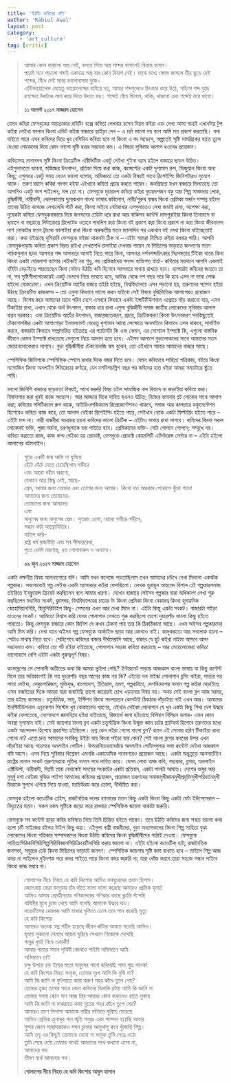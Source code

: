 ```yaml
---
title: 'উঠতি কবিদের বলি'
author: 'Rabiul Awal'
layout: post
category:
    - 'art_culture'
tag: [critic]
---
```

> আমার কোন ধারালো অস্ত্র নেই, বলতে গিয়ে অস্ত্র শব্দের বানানেই বিভ্রান্ত হলাম।  
> পরেই মনে পড়লো শব্দই একমাত্র অস্ত্র যার কোন বিনাশ নেই।
> মাঝে মধ্যে ক্ষোভ জাগলে তীর ছুড়ে দেই শব্দের, বিঁধে দেই সমগ্র ভালোবাসার বুকে।  
> এন্টিভায়োলেন্স যেহেতু ভায়োলেন্সের বাহিরে নয়, আমার শব্দগুলোও চিৎকার করে উঠে, সহিংস শব্দ যুদ্ধে রণক্ষেত্র টকটকে লাল করে দিতে উদ্যত হয়।
> শব্দেই বেঁচে ছিলাম, থাকি, থাকবো এবং শব্দেই মরে যাবো।
> 
> **১১ আগস্ট ২০১৭ সাজ্জাদ হোসেন**

যেসব কবিরা ফেসবুকের আয়তাকার রাইটিং বক্সে কবিতা লেখবার বসেন নিয়ম কইরা এবং লেখা আসা মাত্রই এখানটায় টুপ কইরা লেইখা ফালান কিংবা এডিট কইরা বাজারে ছাইড়া দেন – এ চর্চা ভালো নয় বলে আমি মত প্রকাশ করতাছি। বলা যাইতে পারে এসব কবিদের দিয়ে খুব বেশিদিন কবিতা হবে না কিংবা এ বদ অভ্যেস, অল্পতেই সৃষ্টি সামগ্রিকের হাতে তুলে দেওয়া লোকেদের দিয়ে কোন ভালো সৃষ্টি হবার সম্ভাবনা কম। এ বিষয়ে সুবিস্তার আলাপ হওনের প্রয়োজন।

কবিতাসহ নানানসব সৃষ্টি কিংবা ক্রিয়েটিভ এক্টিভিটিজ একটু দেইখা শুইনা বয়স হইলে বাজারে ছাড়ন উচিত। এইগুলানতো ভাবনা, মস্তিষ্কের উৎপাদন, প্রতিভা দিয়ে করা কাজ, কন্সেপ্টের একটা দৃশ্যমান রুপ, ভিজুয়াল কিংবা অন্য কিছু; এগুলারে একটু সময় দেওন ভালো ব্যাপার, অভিজ্ঞতা তো একটা বিষয়ই সাথে রিশেইপিং জিনিশটারও সুযোগ থাকে। তরুণ বয়সে কবিরা গদগদ হইয়া এইখানে কবিতা প্রচার করতে পারেন। জনপ্রিয়তা যখন বাজারে মিলতেছে তো আপনিও একটু ভাগ পাইলেন, মন্দ তো না। ফেসবুকে দুচারদশ কবিতা কইরা দুচারদশজন বন্ধু আর শিল্প সমজদার লোক, বুদ্ধিজীবী, নারীবাদী, কোলকাতার দুয়েকখান বাংলা ভাষার কবিলোগ, নারী/পুরুষ বান্ধব কিংবা প্রেমিকা অর্জন সম্পন্ন হইলে তাদের উচিত কাগজে লেখালেখি স্টার্ট করা, কিংবা অইযে নোটরাখার এপগুলাতেও লেখা জমাই রাখা, অপেক্ষা করা, দুয়েকটা কবিতা ফেসবুকবাজারে দিয়ে জনগনের ঢেউটা ধরে রাখা আর বাকিসব কন্টেন্ট মাসপুরাইয়া কিংবা তিনমাসে বা ছমাসে বা বছরান্তে লিটারেচার রিলেটেড ওয়েবে পাবলিশ করা কিংবা বই প্রকাশ করা কিংবা প্রকাশ না করা কিংবা জীবনানন্দ দাশ লোকটার মতন ট্রাংকে ফালাইয়া রাখা কিংবা অরুন্ধতীর মতন ম্যালাদিন পর একখান বই লেখা কিংবা যাইচ্ছেতাই করা। কথা হইতাছে দুনিয়াবি ফেসবুকে মইজা থাকনটা ঠিক না – এইটা আমরা নিশ্চিত কইরা বলবার পারি। আপনি ফেসবুকপাড়ায় কবিতা প্রকাশ বিরত রাইখা লেখালেখি চালাইয়া দেখবার পারেন যে মিছিলের ভাড়াতে জনগণের মতন পাঠকগুলান ছাড়া আপনার শব্দ আপনারে আগাই নিতে পারে কিনা, আপনার দর্শনশব্দচিৎকার নিঃসঙ্গতায় টিইকা থাকে কিনা কিংবা একটা ঘোরলাগা ব্যাপার থেইকাই নয় শুধু, নয় প্রেমিকাদের গদগদ ব্যক্তিগত বার্তা- কবিতার ময়দানে আপনি একলাই হাঁইটা বেড়াইতে পারতেছেন কিনা সেটাও উঠতি কবি হিশেবে আপনারে মাথায় রাখতে হবে। ব্যাপারটা কবিদের জন্যযে তা না, সব সৃষ্টিশীললোকেরেই একটু ডেপথে গিয়ে ভাবতে হবে, আইজ থেকে দশ বছর পরে কি হবে এসব না ভাবা লোক হইলো বোকচোদা। এখন ক্রিয়েটিভ আর্টের বাজার তইরি হইছে, বিশ্ববিদ্যালয়ে এসব পড়ানো হয়, তরুণদের প্যাশন হইয়া উঠছে ক্রিয়েটিভ কাজকম্ম – তো এগুলা কিভাবে ভালো করন যাইবো সেই বিষয়ে বুদ্ধিভিত্তিক আলাপেরও প্রয়োজন আছে। বিশেষ করে আমাদের মতন গরিব দেশে এসবরে কিভাবে একটা ইন্সটিটিউশনাল এপ্রোচে দাঁড় করানো যায়, এসব টিকাইয়া রাখা, এখান থেকে অর্থ উৎপাদন, বাজার ধরে রাখা এগুলা বুদ্ধিজীবী সমাজ জাতীয় লোকেদের সুবিস্তার আলাপ করন দরকার। এবং ক্রিয়েটিভ আর্টের উৎপাদন, বাজারজাতকরণ, প্রচার, ক্রিটিককরণ কিংবা উৎসবকরণ সবকিছুতেই টেকনোলজির একটা আগাগোড়া ইনভলমেন্ট যেহেতু দৃশ্যমান আছে সেক্ষেত্রে অনলাইনে কিভাবে এসব থাকবে, সার্ভাইভ করবে, বাজারটা কিভাবে সম্প্রসারিত হইতাছে এর প্যাটার্নটা কি এবং কেমন, এর সোশ্যাল ইম্প্যাক্ট কি, এগুলো বাস্তবিক জীবনে কেমন ইম্প্যাক্ট রাখতেছে সেগুলো নিয়ে আলাপ হতে হবে। এইসব আলাপে বুড়ালোকদের সাথে আমাদের মতন জোয়ানলোকেরাও লাগবে। বুড়া বুদ্ধিজীবীরা টেকনোলজি কম বুঝেন, তো এইখানে আবার আমাদের বাজার আছে।

স্পেসিফিক জিনিশকে স্পেসিফিক স্পেসে রাখার দিকে নজর দিতে হবে। যেমন কবিতারে সাহিত্য পত্রিকায়, বইয়ে কিংবা ম্যাগাজিন কিংবা অনলাইন লিটারেচার কর্ণারে, যেন দশবিশচল্লিশ বছর পর কবিদের হাত ধইরা আমরা সময়টারে ছুঁতে পারি।

ভালো জিনিশি বাজারে ছাড়াতো বিষয়ই, সাথে জরুরি বিষয় হইল সামাজিক বাদ বিবাদে না জড়াইয়া কবিতা করা। বিষাদাগার করা খুবই বাজে অভ্যেস। আর আড্ডার দিকে দাবিত হওনও উচিত; নিজের ভাবনার প্লট লোকের সাথে আলাপ করা; কবিতার পলিটিক্যাল রুপ থাকে, আইডিওলজিক্যাল রিপ্রেজেন্টেশনও থাকবে, সমাজ আর কালচারে ডকুমেন্টেশন হিশেবেও কবিতা কাজ করে, তো আলাপ থেইকা রিশেইপিং হইতে পারে, সেইখান থেকে একটা ফিল্টারিং হইতে পারে – এইটা মন্দ না। নারী বান্ধবীরা সচরাচর হয়না কবিদের ভালো ক্রিটিক – এইটাও মাথায় রাখা লাগবে। কবিদের কিংবা সকল লোকেরই ভক্তি, পূজা অর্চনা, চরণধুলাকে ভয় পাইতে হবে। প্রেমিকাদের ভক্তি- সেটা গোপনে গোপনে; সম্মুখে নয়। কবিতা করাতো কাজ, কাজ কম্ম থেইকা হয় প্রোডাক্ট, ফেসবুকে প্রোডাক্ট কোয়ালিটি এসিউরেন্স সেন্টার না – এইটা হইলো আলাপের বটমলাইন।

> পুরো একটি জন্ম আমি না ঘুমিয়ে  
> হেঁটে হেঁটে যেতে চেয়েছিলাম গভীরে  
> এবং আরো গহীন অরণ্যে,  
> যেখানে আর কিছু নেই, আছে-  
> প্রেম, আমার জন্য তোমার এবং
> তোমার জন্য আমার।
> কিংবা যত অন্ধকার পেরোলে খুঁজে পাবো  
> আমাদের জন্য তোমাদের-  
> তোমাদের জন্য আমাদের  
> এবং  
> মানুশের জন্য মানুশের প্রেম।
> সুতরাং এসো, আরো গভীরে গহীনে,  
> সন্ধান করি আফ্রোদিতির।  
> বাতিল করি-  
> রাষ্ট্র ধর্ম রাজনীতি এবং সব সীমান্তরেখা,  
> পুতে ফেলি মারণাস্ত্র, যত গোলাবারুদ ও অন্যান্য।
> 
> **০৯ জুন ২০১৭ সাজ্জাদ হোসেন**

একটা লক্ষনীয় বিষয় আপনাগোরে বলি। আমি যখন কলেজে পড়তাছিলাম তখন আমাদের চউখে দেখা মিললো একঝাঁক গল্পকার। সবলোকেই গল্প লেইখা একটা ম্যাসাকার কইরা ফেলছিলো। লেখক হুমায়ুন আহমেদ বিশাল এই গল্পকারসমাজ তইরিতে ইনফ্লুয়েন্স ক্রিয়েট করছিলেন বলে আমার ধারণা। দেখেন হাজারে সেইসব গল্পকার যারা অধিকাংশ লেখা শুরু করছিলেন মধ্যবিত্ত সংকট, ক্লাসঘর, বিশ্ববিদ্যালয়ের চায়ের টং কিংবা প্রেমিকা কিংবা বেকারত্ব কিংবা হুমায়নিক বোহেমিয়ানগিরি, হিমুগিরিটাইপ কিছু- সেসবের এখন আর দেখা মিলে না। এইটা কিন্তু একটা সংকট। বাজারটা পইড়া যাওনের সংকট। আমিতো বিশ্বাস করি যেসব পোলাপান লেখতে শুরু করছিলো তাগো দুচারপাঁচ ভালো কিছু হইতে পারতো। কিন্তু ফেসবুক বাজারে কোন জিনিশ যে কখন ঠেকনা পায় তার কি ঠিকঠিকানা আছে। এখন অইসব গল্পকারদের আমি মিস করি। দেখা যাবে অইসব গল্প ফেসবুকে আর্কাইভ ছাড়া আর কোথাও নাই। জাদুকরতো আর সবলোক হয়না – সেটাও মাথায় নিতে হবে। সেহিশেবে কবিদের বাজার দীর্ঘমেয়াদি আছে, বাজার যে হুট কইরা নাইমা আসবে অমন সম্ভাবনাও কম। কবিতা তো শর্ট হইয়া যাইতাছে, পোলাপান সহজে কবিতা করতাছে – আর মেয়েলোকেরা কবিতা ভালোবাসে বেশি এইটা একটা গুরুত্বপূর্ণ বিষয়।

বাংলাব্লগের সে সোনালী অতীতের কথা কি আমরা ভুইলা গেছি? ইন্টারনেট পাড়ায় আজকাল বাংলা ভাষায় যা কিছু কন্টেন্ট মিলে তার অধিকাংশই কি গত দুচারপাঁচ বছর আগের কাজ নয় কি? এইতো দল বাইন্ধা পোলাপান ব্লগিং কইরা, পাতার পর পাতা লেইখা, সেক্যুলারিজম, মুক্তিযুদ্ধ, বাংলাদেশ, ইতিহাস, ভ্রমণ, গল্পকবিতা, দেশবিদেশের নানান গল্প কইরা বেড়াইছে এসব নব্বইয়ের দিকে আমরা যারা জন্মাইছি তাগো কারোরই চোখ এড়ানোর বিষয় নয়। অথচ সেই বাংলা ব্লগ আজ মরমর, তার হইছে ক্যান্সার। চতুর্মাত্রিক, সামু, ইস্টিশন কিংবা সচলায়তন কোনটাই ঠিকঠাক দাঁড়াইয়া নাই এখন আর। আমাদের ইনস্টিটিউশনাল এডুকেশন সিস্টেম খুব বোকাচোদা ধরণের, এইখান থেইকা পোলাপান যে খুব একটা কিছু শিখা দেশ উদ্ধার কইরা ফেলতেছে, দেশেদেশে জ্ঞানবিপ্লব হইয়া যাইতাছে, রিজার্ভে জমা হইতাছে বিলিয়ন বিলিয়ন ডলার- এমন কোন অবস্থা দৃশ্যমান নাই। সেই জায়গায় বাংলা ব্লগ একটা চতুর্মাত্রিক কিংবা উন্মুক্ত জ্ঞান চর্চার প্ল্যাটফর্ম হিশেবে তরুণদের মধ্যে একটা আন্দোলন হিশেবে প্রকাশিত হইছিলো। প্রশ্ন কেন মইরা গেলো বাংলা ব্লগ? ক্যান এই সোনার হরিণ টিকাইয়া রাখা গেলো না? এতো দ্রুত আমাদের সবকিছু উইঠা যায় কিংবা পইড়া যায় কেন? সেই বাংলা ব্লগের কবরের উপর এখন দাঁড়াইয়া আছে শয়েশয়ে অনলাইন পোর্টাল। উপরেনিচেডানেবাঁয়ে অনলাইন পোর্টালগুলার সস্তা কন্টেন্ট দেইখা আজকাল বমি আসে। এসব নিয়ে সুবিস্তার বিশ্লেষণ এমনকি একাডেমিক গবেষণারও প্রয়োজন আছে। একটা অদ্ভুতুড়ে আনসার্টেইন রাষ্ট্রের নানান সংকট তরুণদেরকে মুক্তির নানান পথে দাবিত করে। যেসব লোক আজ কবি, গদ্যকার, ব্লগার, অনলাইন এক্টিভিস্ট, নারীবাদী, বিপ্লবী তারা বেবাকেই সময়ের সংকটের একটা প্রতিবাদ, একটা পালটা আঘাত। দেশের ভঙ্গুর আর মুমূর্ষু দশা থেইকা মুক্তির লাইগা আমাদের কবিদের প্রয়োজন, প্রয়োজন তরুণদের সমাজমুখীজ্ঞানমুখীপ্রযুক্তিমুখীপরিবর্তনমুখী চিন্তাকে সুপথে এগিয়ে নিয়ে যাওয়া, ম্যাচিউরড করে তোলা, দীর্ঘায়িত করা।

ফেসবুক হইলো ক্যাওটিক প্লেইস, রাজনৈতিক দলের ব্যানারের মতন কিছু একটা কিংবা কিছু একটা যেটা ইউপেমেরাল – বিদ্যুতের মতন। সকল রকম সৃষ্টিকে জড়ো করে রাখবার স্পেসিফিক জায়গা থাকাটা জরুরি।

ফেসবুকে সব কন্টেন্ট ছাড়া কবির ভবিষ্যত নিয়ে তিনি চিন্তিত হইতে পারেন। তবে উঠতি কবিদের জন্য সবচে ভালো কথা হলো চটি সাইজের বইপত্র টাইপ কিছু করা। এইগুলা নারী বান্ধবীদের, বুড়া অধ্যাপকদের কিংবা শিল্প সাহিত্য বুঝা লোকেদের কিংবা পত্রিকার সম্পাদকদের কিংবা উঠতি কবিদের কিংবা বুদ্ধিজীবীদের পাঠাই দেওয়া। ফেসবুকে সাহিত্যগিরিকবিগিরিশিল্পগিরিবিজ্ঞানগিরিক্রিয়েটিভগিরি করার জায়গা না। এইটা হইলো ক্যাওটিক হাট; রাজনৈতিক জনসভা, সমুদ্রের ঢেউ কিংবা মিছিলের ভাড়াটে জনগণ। স্পেসিফিক জায়গায় সৃষ্টি জমা রাখতে হবে – তাইলে শিল্প আজ কদর না পাইলেও দুইদশক পরে কদর পাইতে পারে কিংবা কদর জরুরি না; যারা খোঁজ করবে তারা সহজে সন্ধান পাইবে কিংবা কাজ মরবে না।

> গোলাপের নীচে নিহত হে কবি কিশোর আমিও ভবঘুরেদের প্রধান ছিলাম।  
> জ্যোৎস্নায় ফেরা জাগুয়ার চাঁদ দাঁতে ফালা ফালা করেছে আমারও প্রেমিক হৃদয়!  
> আমিও আমার প্রেমহীনতায় গণিকালয়ের গণিকার কাছে ক্লান্তি সঁপেছি  
> বাঘিনীর মুখে চুমো খেয়ে আমি বলেছি আমাকে উদ্ধার দাও।  
> সক্রেটিসের হেমলক আমি মাথার খুলিতে ঢেলে তবে পান করেছি মৃত্যু  
> হে কবি কিশোর  
> আমারও অনেক স্বপ্ন শহীদ হয়েছে জীবন কাঁটার আঘাত সয়েছি আমিও।  
> হৃদয়ে লুকানো লোহার আয়না ঘুরিয়ে সেখানে নিজেকে দেখেছি  
> পাণ্ডুর খুবই নিঃস্ব একাকী!  
> আমার পায়ের সমান পৃথিবী কোথাও পাইনি অভিমানে আমি  
> অভিমানে তাই  
> চক্ষু উপড়ে চড় ইয়ের মতো মানুষের পাশে ঝরিয়েছি শাদা শুভ্র পালক!  
> হে কবি কিশোর নিহত ভাবুক, তোমার দুঃখ আমি কি বুঝি না?  
> আমি কি জানি না ফুটপাতে কারা করুণ শহর কাঁধে তুলে নেয়?  
> তোমার তৃষ্ণা তামার পাত্রে কোন কবিতার ঝিলকি রটায় আমি কি জানি না  
> তোমার গলায় কোন গান আজ প্রিয় আরাধ্য কোন করতলও হাতে লুকায়  
> আমি কি জানি না মাঝরাতে কারা মৃতের শহর কাঁধে তুলে নেয়?  
> আমারও ভ্রমণ পিপাসা আমাকে নারীর নাভিতে ঘুরিয়ে মেরেছে  
> আমিও প্রেমিক ক্রুবাদুর গান স্মৃতি সমুদ্রে একা শাম্পান হয়েছি আবার  
> সুন্দর জেনে সহোদরাকেও সঘন চুমোর আলুথালু করে খুঁজেছি শিল্প।  
> আমি তবু এর কিছুই তোমাকে দেবো না ভাবুক তুমি সেরে ওঠো  
> তুমি সেরে ওঠো তোমার পথেই আমাদের পথে কখনো এসো না,  
> আমাদের পথ  
> ভীষণ ব্যর্থ আমাদের পথ।
> 
> **গোলাপের নীচে নিহত হে কবি কিশোর** **আবুল হাসান**